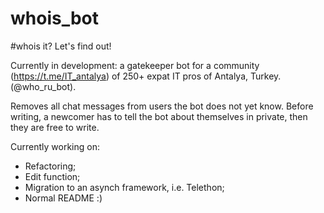 # whois_bot
#whois it? Let's find out!

Currently in development: a gatekeeper bot for a community (https://t.me/IT_antalya) of 250+ expat IT pros of Antalya, Turkey. (@who_ru_bot).

Removes all chat messages from users the bot does not yet know. Before writing, a newcomer has to tell the bot about themselves in private, then they are free to write.

Currently working on:

- Refactoring;
- Edit function;
- Migration to an asynch framework, i.e. Telethon;
- Normal README :)
